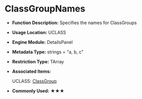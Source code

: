 # ClassGroupNames

- **Function Description:** Specifies the names for ClassGroups

- **Usage Location:** UCLASS

- **Engine Module:** DetailsPanel

- **Metadata Type:** strings = "a, b, c"

- **Restriction Type:** TArray<FString>

- **Associated Items:**

  UCLASS: [ClassGroup](../../Specifier/UCLASS/Category/ClassGroup/ClassGroup.md)

- **Commonly Used:** ★★★